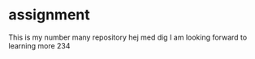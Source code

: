 # assignment
This is my number many repository hej med dig
I am looking forward to learning more 234
